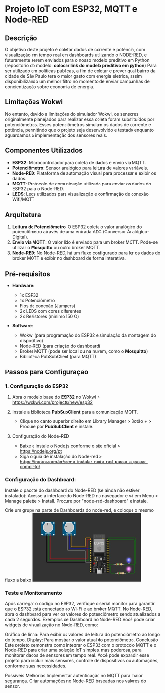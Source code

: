 # Projeto IoT com ESP32, MQTT e Node-RED

## Descrição

O objetivo deste projeto é coletar dados de corrente e potência, com visualização em tempo real em dashboards utilizando o NODE-RED, e futuramente serem enviados para o nosso modelo preditivo em Python (repositorio do modelo: **colocar link do modelo preditivo em python**) Para ser utilizado em politicas publicas, a fim de coletar e prever qual bairro da cidade de São Paulo tera o maior gasto com energia eletrica, assim disponibilizando um melhor filtro no momento de enviar campanhas de concientização sobre economia de energia. 

## Limitações Wokwi

No entanto, devido a limitações do simulador Wokwi, os sensores originalmente planejados para realizar essa coleta foram substituídos por potenciômetros. Esses potenciômetros simulam os dados de corrente e potência, permitindo que o projeto seja desenvolvido e testado enquanto aguardamos a implementação dos sensores reais.

## Componentes Utilizados

- **ESP32**: Microcontrolador para coleta de dados e envio via MQTT.
- **Potenciômetro**: Sensor analógico para leitura de valores variáveis.
- **Node-RED**: Plataforma de automação visual para processar e exibir os dados.
- **MQTT**: Protocolo de comunicação utilizado para enviar os dados do ESP32 para o Node-RED.
- **LEDS**: Leds utilizados para visualização e confirmação de conexão Wifi/MQTT

## Arquitetura

1. **Leitura do Potenciômetro**: O ESP32 coleta o valor analógico do potenciômetro através de uma entrada ADC (Conversor Analógico-Digital).
2. **Envio via MQTT**: O valor lido é enviado para um broker MQTT. Pode-se utilizar o **Mosquitto** ou outro broker MQTT.
3. **Node-RED**: No Node-RED, há um fluxo configurado para ler os dados do broker MQTT e exibir no dashboard de forma interativa.

## Pré-requisitos

- **Hardware**:
  - 1x ESP32
  - 1x Potenciômetro
  - Fios de conexão (Jumpers)
  - 2x LEDS com cores diferentes
  - 2x Resistores (minimo 150 Ω)

- **Software**:
  - Wokwi (para programação do ESP32 e simulação da montagem do dispositivo)
  - Node-RED (para criação do dashboard)
  - Broker MQTT (pode ser local ou na nuvem, como o **Mosquitto**)
  - Biblioteca PubSubClient (para MQTT)

## Passos para Configuração

### 1. Configuração do ESP32

1. Abra o modelo base do **ESP32** no Wokwi > https://wokwi.com/projects/new/esp32
2. Instale a biblioteca **PubSubClient** para a comunicação MQTT.
   - Clique no canto superior direito em Library Manager > Botão + > Procure por **PubSubClient** e instale.
     
2. Configuração do Node-RED
   - Baixe e instale o Node.js conforme o site oficial > https://nodejs.org/pt
   - Siga o guia de instalação do Node-red > https://inetec.com.br/como-instalar-node-red-passo-a-passo-completo/ 

### Configuração do Dashboard:

Instale o pacote do dashboard do Node-RED (se ainda não estiver instalado):
Acesse a interface do Node-RED no navegador e vá em Menu > Manage palette > Install.
Procure por "node-red-dashboard" e instale.

Crie um grupo na parte de Dashboards do node-red, e coloque o mesmo fluxo a baixo
<img src="image.png">
 
### Teste e Monitoramento
Após carregar o código no ESP32, verifique o serial monitor para garantir que o ESP32 está conectado ao Wi-Fi e ao broker MQTT.
No Node-RED, abra o dashboard para ver os valores do potenciômetro sendo atualizados a cada 2 segundos.
Exemplos de Dashboard no Node-RED
Você pode criar widgets de visualização no Node-RED, como:

Gráfico de linha: Para exibir os valores de leitura do potenciômetro ao longo do tempo.
Display: Para mostrar o valor atual do potenciômetro.
Conclusão
Este projeto demonstra como integrar o ESP32 com o protocolo MQTT e o Node-RED para criar uma solução IoT simples, mas poderosa, para monitorar dados de sensores em tempo real. Você pode expandir esse projeto para incluir mais sensores, controle de dispositivos ou automações, conforme suas necessidades.

Possíveis Melhorias
Implementar autenticação no MQTT para maior segurança.
Criar automações no Node-RED baseadas nos valores do sensor.
